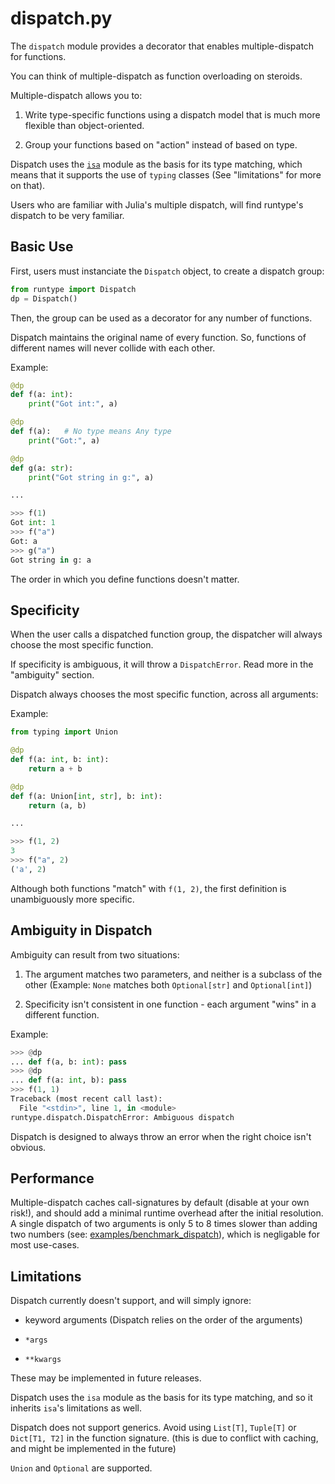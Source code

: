 # dispatch.py

The `dispatch` module provides a decorator that enables multiple-dispatch for functions.

You can think of multiple-dispatch as function overloading on steroids.

Multiple-dispatch allows you to:

1. Write type-specific functions using a dispatch model that is much more flexible than object-oriented.

2. Group your functions based on "action" instead of based on type.

Dispatch uses the [`isa`](isa.md) module as the basis for its type matching, which means that it supports the use of `typing` classes (See "limitations" for more on that).

Users who are familiar with Julia's multiple dispatch, will find runtype's dispatch to be very familiar.

## Basic Use

First, users must instanciate the `Dispatch` object, to create a dispatch group:
```python
from runtype import Dispatch
dp = Dispatch()
```

Then, the group can be used as a decorator for any number of functions.

Dispatch maintains the original name of every function. So, functions of different names will never collide with each other.

Example:
```python
@dp
def f(a: int):
    print("Got int:", a)

@dp
def f(a):   # No type means Any type
    print("Got:", a)

@dp
def g(a: str):
    print("Got string in g:", a)

...

>>> f(1)
Got int: 1
>>> f("a")
Got: a
>>> g("a")
Got string in g: a
```

The order in which you define functions doesn't matter.

## Specificity

When the user calls a dispatched function group, the dispatcher will always choose the most specific function.

If specificity is ambiguous, it will throw a `DispatchError`. Read more in the "ambiguity" section.

Dispatch always chooses the most specific function, across all arguments:

Example:

```python
from typing import Union

@dp
def f(a: int, b: int):
    return a + b

@dp
def f(a: Union[int, str], b: int):
    return (a, b)

...

>>> f(1, 2)
3
>>> f("a", 2)
('a', 2)
```

Although both functions "match" with `f(1, 2)`, the first definition is unambiguously more specific.


## Ambiguity in Dispatch

Ambiguity can result from two situations:

1. The argument matches two parameters, and neither is a subclass of the other (Example: `None` matches both `Optional[str]` and `Optional[int]`)

2. Specificity isn't consistent in one function - each argument "wins" in a different function.

Example:
```python
>>> @dp
... def f(a, b: int): pass
>>> @dp
... def f(a: int, b): pass
>>> f(1, 1)
Traceback (most recent call last):
  File "<stdin>", line 1, in <module>
runtype.dispatch.DispatchError: Ambiguous dispatch
```

Dispatch is designed to always throw an error when the right choice isn't obvious.

## Performance

Multiple-dispatch caches call-signatures by default (disable at your own risk!), and should add a minimal runtime overhead after the initial resolution. A single dispatch of two arguments is only 5 to 8 times slower than adding two numbers (see: [examples/benchmark\_dispatch](https://github.com/erezsh/runtype/blob/master/examples/benchmark_dispatch.py)), which is negligable for most use-cases.

## Limitations

Dispatch currently doesn't support, and will simply ignore:

* keyword arguments (Dispatch relies on the order of the arguments)

* `*args`

* `**kwargs`

These may be implemented in future releases.

Dispatch uses the `isa` module as the basis for its type matching, and so it inherits `isa`'s limitations as well.

Dispatch does not support generics. Avoid using `List[T]`, `Tuple[T]` or `Dict[T1, T2]` in the function signature. (this is due to conflict with caching, and might be implemented in the future)

`Union` and `Optional` are supported.